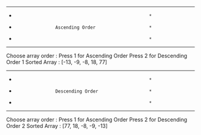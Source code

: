 *********************************************************
*                                                       *
*                    Ascending Order                    *
*                                                       *
*********************************************************
Choose array order : 
Press 1 for Ascending Order 
Press 2 for Descending Order
1
Sorted Array :
[-13, -9, -8, 18, 77]


*********************************************************
*                                                       *
*                    Descending Order                   *
*                                                       *
*********************************************************

Choose array order : 
Press 1 for Ascending Order 
Press 2 for Descending Order
2
Sorted Array :
[77, 18, -8, -9, -13]

